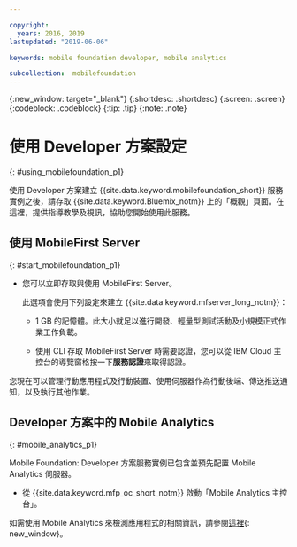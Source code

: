 ```yaml
---

copyright:
  years: 2016, 2019
lastupdated: "2019-06-06"

keywords: mobile foundation developer, mobile analytics

subcollection:  mobilefoundation
---
```


{:new_window: target="_blank"}
{:shortdesc: .shortdesc}
{:screen:  .screen}
{:codeblock:  .codeblock}
{:tip: .tip}
{:note: .note}

#	使用 Developer 方案設定
{: #using_mobilefoundation_p1}

使用 Developer 方案建立 {{site.data.keyword.mobilefoundation_short}} 服務實例之後，請存取 {{site.data.keyword.Bluemix_notm}} 上的「概觀」頁面。在這裡，提供指導教學及視訊，協助您開始使用此服務。

## 使用 MobileFirst Server
{: #start_mobilefoundation_p1}
* 您可以立即存取與使用 MobileFirst Server。

  此選項會使用下列設定來建立 {{site.data.keyword.mfserver_long_notm}}：
  *	1 GB 的記憶體。此大小就足以進行開發、輕量型測試活動及小規模正式作業工作負載。

  * 使用 CLI 存取 MobileFirst Server 時需要認證，您可以從 IBM Cloud 主控台的導覽窗格按一下**服務認證**來取得認證。

您現在可以管理行動應用程式及行動裝置、使用伺服器作為行動後端、傳送推送通知，以及執行其他作業。

## Developer 方案中的 Mobile Analytics
{: #mobile_analytics_p1}

Mobile Foundation: Developer 方案服務實例已包含並預先配置 Mobile Analytics 伺服器。

* 從 {{site.data.keyword.mfp_oc_short_notm}} 啟動「Mobile Analytics 主控台」。

如需使用 Mobile Analytics 來檢測應用程式的相關資訊，請參閱[這裡](/docs/services/mobilefoundation?topic=mobilefoundation-instrument_your_app#instrument_your_app){: new_window}。

